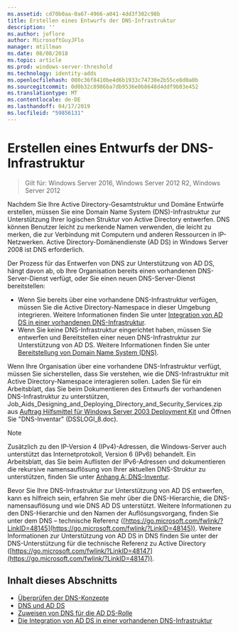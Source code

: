 ```yaml
---
ms.assetid: cd70b0aa-0a67-4966-a041-4dd3f302c98b
title: Erstellen eines Entwurfs der DNS-Infrastruktur
description: ''
ms.author: joflore
author: MicrosoftGuyJFlo
manager: mtillman
ms.date: 08/08/2018
ms.topic: article
ms.prod: windows-server-threshold
ms.technology: identity-adds
ms.openlocfilehash: 080c36f8410be4d6b1933c74730e2b55ce8d0a0b
ms.sourcegitcommit: 0d0b32c8986ba7db9536e0b8648d4ddf9b03e452
ms.translationtype: MT
ms.contentlocale: de-DE
ms.lasthandoff: 04/17/2019
ms.locfileid: "59856131"
---
```

# <a name="creating-a-dns-infrastructure-design"></a>Erstellen eines Entwurfs der DNS-Infrastruktur

>Gilt für: Windows Server 2016, Windows Server 2012 R2, Windows Server 2012

Nachdem Sie Ihre Active Directory-Gesamtstruktur und Domäne Entwürfe erstellen, müssen Sie eine Domain Name System (DNS)-Infrastruktur zur Unterstützung Ihrer logischen Struktur von Active Directory entwerfen. DNS können Benutzer leicht zu merkende Namen verwenden, die leicht zu merken, die zur Verbindung mit Computern und anderen Ressourcen in IP-Netzwerken. Active Directory-Domänendienste (AD DS) in Windows Server 2008 ist DNS erforderlich.  
  
Der Prozess für das Entwerfen von DNS zur Unterstützung von AD DS, hängt davon ab, ob Ihre Organisation bereits einen vorhandenen DNS-Server-Dienst verfügt, oder Sie einen neuen DNS-Server-Dienst bereitstellen:  
  
- Wenn Sie bereits über eine vorhandene DNS-Infrastruktur verfügen, müssen Sie die Active Directory-Namespace in dieser Umgebung integrieren. Weitere Informationen finden Sie unter [Integration von AD DS in einer vorhandenen DNS-Infrastruktur](../../ad-ds/plan/Integrating-AD-DS-into-an-Existing-DNS-Infrastructure.md).  
- Wenn Sie keine DNS-Infrastruktur eingerichtet haben, müssen Sie entwerfen und Bereitstellen einer neuen DNS-Infrastruktur zur Unterstützung von AD DS. Weitere Informationen finden Sie unter [Bereitstellung von Domain Name System (DNS)](https://go.microsoft.com/fwlink/?LinkId=93656).  
  
Wenn Ihre Organisation über eine vorhandene DNS-Infrastruktur verfügt, müssen Sie sicherstellen, dass Sie verstehen, wie die DNS-Infrastruktur mit Active Directory-Namespace interagieren sollen. Laden Sie für ein Arbeitsblatt, das Sie beim Dokumentieren des Entwurfs der vorhandenen DNS-Infrastruktur zu unterstützen, Job_Aids_Designing_and_Deploying_Directory_and_Security_Services.zip aus [Auftrag Hilfsmittel für Windows Server 2003 Deployment Kit](https://go.microsoft.com/fwlink/?LinkID=102558) und Öffnen Sie "DNS-Inventar" (DSSLOGI_8.doc).  
  
> [!NOTE]  
> Zusätzlich zu den IP-Version 4 (IPv4)-Adressen, die Windows-Server auch unterstützt das Internetprotokoll, Version 6 (IPv6) behandelt. Ein Arbeitsblatt, das Sie beim Auflisten der IPv6-Adressen und dokumentieren die rekursive namensauflösung von Ihrer aktuellen DNS-Struktur zu unterstützen, finden Sie unter [Anhang A: DNS-Inventur](../../ad-ds/plan/Appendix-A--DNS-Inventory.md).
  
Bevor Sie Ihre DNS-Infrastruktur zur Unterstützung von AD DS entwerfen, kann es hilfreich sein, erfahren Sie mehr über die DNS-Hierarchie, die DNS-namensauflösung und wie DNS AD DS unterstützt. Weitere Informationen zu den DNS-Hierarchie und den Namen der Auflösungsvorgang, finden Sie unter dem DNS – technische Referenz ([https://go.microsoft.com/fwlink/?LinkID=48145](https://go.microsoft.com/fwlink/?LinkID=48145)). Weitere Informationen zur Unterstützung von AD DS in DNS finden Sie unter der DNS-Unterstützung für die technische Referenz zu Active Directory ([https://go.microsoft.com/fwlink/?LinkID=48147](https://go.microsoft.com/fwlink/?LinkID=48147)).  
  
## <a name="in-this-section"></a>Inhalt dieses Abschnitts  

- [Überprüfen der DNS-Konzepte](../../ad-ds/plan/Reviewing-DNS-Concepts.md)  
- [DNS und AD DS](../../ad-ds/plan/DNS-and-AD-DS.md)  
- [Zuweisen von DNS für die AD DS-Rolle](../../ad-ds/deploy/Assigning-the-DNS-for-AD-DS-Owner-Role.md)  
- [Die Integration von AD DS in einer vorhandenen DNS-Infrastruktur](../../ad-ds/plan/../../ad-ds/plan/Integrating-AD-DS-into-an-Existing-DNS-Infrastructure.md)  
